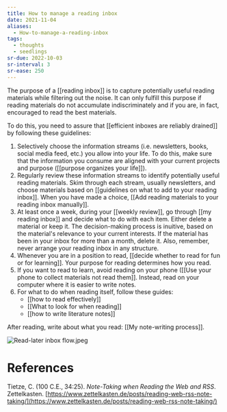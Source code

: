 ```yaml
---
title: How to manage a reading inbox
date: 2021-11-04
aliases:
  - How-to-manage-a-reading-inbox
tags:
  - thoughts
  - seedlings
sr-due: 2022-10-03
sr-interval: 3
sr-ease: 250
---
```

The purpose of a [[reading inbox]] is to capture potentially useful reading materials while filtering out the noise. It can only fulfill this purpose if reading materials do not accumulate indiscriminately and if you are, in fact, encouraged to read the best materials.

To do this, you need to assure that [[efficient inboxes are reliably drained]] by following these guidelines:

1. Selectively choose the information streams (i.e. newsletters, books, social media feed, etc.) you allow into your life. To do this, make sure that the information you consume are aligned with your current projects and purpose ([[purpose organizes your life]]).
2. Regularly review these information streams to identify potentially useful reading materials. Skim through each stream, usually newsletters, and choose materials based on [[guidelines on what to add to your reading inbox]]. When you have made a choice, [[Add reading materials to your reading inbox manually]].
3. At least once a week, during your [[weekly review]], go through [[my reading inbox]] and decide what to do with each item. Either delete a material or keep it. The decision-making process is inuitive, based on the material's relevance to your current interests. If the material has been in your inbox for more than a month, delete it. Also, remember, never arrange your reading inbox in any structure.
4. Whenever you are in a position to read, [[decide whether to read for fun or for learning]]. Your purpose for reading determines how you read.
5. If you want to read to learn, avoid reading on your phone ([[Use your phone to collect materials not read them]]. Instead, read on your computer where it is easier to write notes.
6. For what to do when reading itself, follow these guides:
   - [[how to read effectively]]
   - [[What to look for when reading]]
   - [[how to write literature notes]]

After reading, write about what you read: [[My note-writing process]].

![Read-later inbox flow.jpeg](https://res.craft.do/user/full/63534923-d6b9-bddc-93d1-c854ccf112a8/doc/2C02D393-F56D-407E-B67E-49DDAB129CB0/4C6C6D39-5844-431D-A1F0-7EE73A779DA9_2/Read-later%20inbox%20flow.jpeg)

# References

Tietze, C. (100 C.E., 34:25). *Note-Taking when Reading the Web and RSS*. Zettelkasten. [https://www.zettelkasten.de/posts/reading-web-rss-note-taking/](https://www.zettelkasten.de/posts/reading-web-rss-note-taking/)

